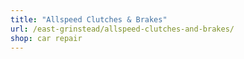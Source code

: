```yaml
---
title: "Allspeed Clutches & Brakes"
url: /east-grinstead/allspeed-clutches-and-brakes/
shop: car repair
---
```

